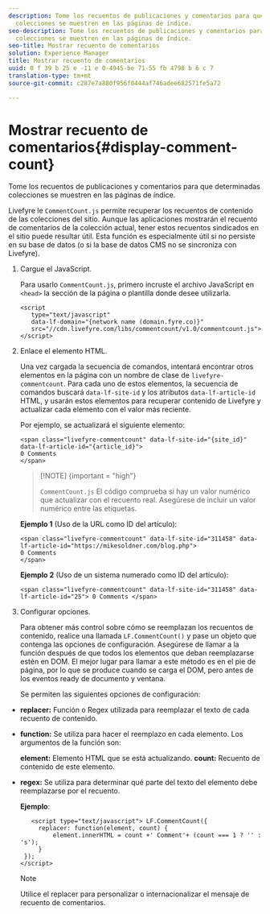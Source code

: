 ```yaml
---
description: Tome los recuentos de publicaciones y comentarios para que determinadas
  colecciones se muestren en las páginas de índice.
seo-description: Tome los recuentos de publicaciones y comentarios para que determinadas
  colecciones se muestren en las páginas de índice.
seo-title: Mostrar recuento de comentarios
solution: Experience Manager
title: Mostrar recuento de comentarios
uuid: 0 f 39 b 25 e -11 e 0-4945-be 71-55 fb 4798 b 6 c 7
translation-type: tm+mt
source-git-commit: c287e7a880f956f0444af746adee682571fe5a72

---
```



# Mostrar recuento de comentarios{#display-comment-count}

Tome los recuentos de publicaciones y comentarios para que determinadas colecciones se muestren en las páginas de índice.

Livefyre le `CommentCount.js` permite recuperar los recuentos de contenido de las colecciones del sitio. Aunque las aplicaciones mostrarán el recuento de comentarios de la colección actual, tener estos recuentos sindicados en el sitio puede resultar útil. Esta función es especialmente útil si no persiste en su base de datos (o si la base de datos CMS no se sincroniza con Livefyre).

1. Cargue el JavaScript.

   Para usarlo `CommentCount.js`, primero incruste el archivo JavaScript en `<head>` la sección de la página o plantilla donde desee utilizarla.

   ```
   <script 
      type="text/javascript" 
      data-lf-domain="{network name (domain.fyre.co)}" 
      src="//cdn.livefyre.com/libs/commentcount/v1.0/commentcount.js"> 
   </script>
   ```

1. Enlace el elemento HTML.

   Una vez cargada la secuencia de comandos, intentará encontrar otros elementos en la página con un nombre de clase de `livefyre-commentcount`. Para cada uno de estos elementos, la secuencia de comandos buscará `data-lf-site-id` y los atributos `data-lf-article-id` HTML, y usarán estos elementos para recuperar contenido de Livefyre y actualizar cada elemento con el valor más reciente.

   Por ejemplo, se actualizará el siguiente elemento:

   ```
   <span class="livefyre-commentcount" data-lf-site-id="{site_id}" data-lf-article-id="{article_id}"> 
   0 Comments  
   </span>
   ```

   >[!NOTE] {important = "high"}
   >
   >`CommentCount.js` El código comprueba si hay un valor numérico que actualizar con el recuento real. Asegúrese de incluir un valor numérico entre las etiquetas.

   **Ejemplo 1** (Uso de la URL como ID del artículo):

   ```
   <span class="livefyre-commentcount" data-lf-site-id="311458" data-lf-article-id="https://mikesoldner.com/blog.php">  
   0 Comments  
   </span>
   ```

   **Ejemplo 2** (Uso de un sistema numerado como ID del artículo):

   ```
   <span class="livefyre-commentcount" data-lf-site-id="311458" data-lf-article-id="25"> 0 Comments </span>
   ```

1. Configurar opciones.

   Para obtener más control sobre cómo se reemplazan los recuentos de contenido, realice una llamada `LF.CommentCount()` y pase un objeto que contenga las opciones de configuración. Asegúrese de llamar a la función después de que todos los elementos que deban reemplazarse estén en DOM. El mejor lugar para llamar a este método es en el pie de página, por lo que se produce cuando se carga el DOM, pero antes de los eventos ready de documento y ventana.

   Se permiten las siguientes opciones de configuración:

* **replacer:** Función o Regex utilizada para reemplazar el texto de cada recuento de contenido.

* **function:** Se utiliza para hacer el reemplazo en cada elemento. Los argumentos de la función son:

   **element:** Elemento HTML que se está actualizando.
   **count:** Recuento de contenido de este elemento.

* **regex:** Se utiliza para determinar qué parte del texto del elemento debe reemplazarse por el recuento.

   **Ejemplo**:

   ```
      <script type="text/javascript"> LF.CommentCount({ 
        replacer: function(element, count) { 
            element.innerHTML = count +' Comment'+ (count === 1 ? '' : 's'); 
        } 
    }); 
   </script>
   ```

   >[!NOTE]
   >
   >Utilice el replacer para personalizar o internacionalizar el mensaje de recuento de comentarios.
